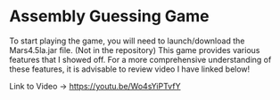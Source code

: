 # Assembly Guessing Game

To start playing the game, you will need to launch/download the Mars4.5la.jar file. (Not in the repository) This game provides various features that I showed off. For a more comprehensive understanding of these features, it is advisable to review video I have linked below!

Link to Video -> https://youtu.be/Wo4sYiPTvfY
